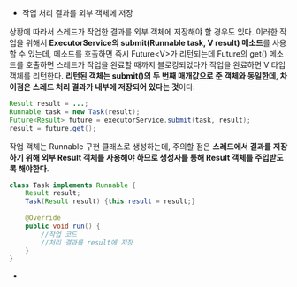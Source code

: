 - 작업 처리 결과를 외부 객체에 저장

상황에 따라서 스레드가 작업한 결과를 외부 객체에 저장해야 할 경우도 있다. 이러한 작업을 위해서 **ExecutorService의 submit(Runnable task, V result) 메소드**를 사용할 수 있는데, 메소드를 호출하면 즉시 Future\<V>가 리턴되는데 Future의 get() 메소드를 호출하면 스레드가 작업을 완료할 때까지 블로킹되었다가 작업을 완료하면 V 타입 객체를 리턴한다. **리턴된 객체는 submit()의 두 번째 매개값으로 준 객체와 동일한데, 차이점은 스레드 처리 결과가 내부에 저장되어 있다는 것**이다.

```java
Result result = ...;
Runnable task = new Task(result);
Future<Result> future = executorService.submit(task, result);
result = future.get();
```

작업 객체는 Runnable 구현 클래스로 생성하는데, 주의할 점은 **스레드에서 결과를 저장하기 위해 외부 Result 객체를 사용해야 하므로 생성자를 통해 Result 객체를 주입받도록 해야한다**.

```java
class Task implements Runnable {
	Result result;
	Task(Result result) {this.result = result;}
	
    @Override
	public void run() {
		//작업 코드
		//처리 결과를 result에 저장
	}
}
```

- 